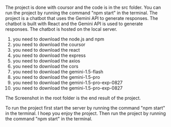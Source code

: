 The project is done with coursor and the code is in the src folder.
You can run the project by running the command "npm start" in the terminal.
The project is a chatbot that uses the Gemini API to generate responses. The chatbot is built with React and the Gemini API is used to generate responses. The chatbot is hosted on the local server.
1. you need to download the node.js and npm
2. you need to download the coursor
3. you need to download the react
4. you need to download the express
5. you need to download the axios
6. you need to download the cors
7. you need to download the gemini-1.5-flash
8. you need to download the gemini-1.5-pro
9. you need to download the gemini-1.5-pro-exp-0827
10. you need to download the gemini-1.5-pro-exp-0827

The Screenshot in the root folder is the end result of the project.

To run the project first start the server by running the command "npm start" in the terminal. I hoep you enjoy the project.
Then run the project by running the command "npm start" in the terminal.
